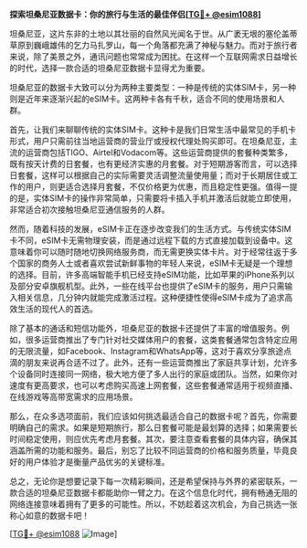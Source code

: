 **探索坦桑尼亚数据卡：你的旅行与生活的最佳伴侣[[TG💪+ @esim1088](https://t.me/s/esim1088)]**

坦桑尼亚，这片东非的土地以其壮丽的自然风光闻名于世。从广袤无垠的塞伦盖蒂草原到巍峨雄伟的乞力马扎罗山，每一个角落都充满了神秘与魅力。而对于旅行者来说，除了美景之外，通讯问题也常常成为困扰。在这样一个互联网需求日益增长的时代，选择一款合适的坦桑尼亚数据卡显得尤为重要。

坦桑尼亚的数据卡大致可以分为两种主要类型：一种是传统的实体SIM卡，另一种则是近年来逐渐兴起的eSIM卡。这两种卡各有千秋，适合不同的使用场景和人群。

首先，让我们来聊聊传统的实体SIM卡。这种卡是我们日常生活中最常见的手机卡形式，用户只需前往当地运营商的营业厅或授权代理处购买即可。在坦桑尼亚，主流的运营商包括TIGO、Airtel和Vodacom等。这些运营商提供的套餐种类繁多，既有按天计费的日套餐，也有更经济实惠的月套餐。对于短期游客而言，可以选择日套餐，这样可以根据自己的实际需要灵活调整流量使用量；而对于长期居住或工作的用户，则更适合选择月套餐，不仅价格更为优惠，而且稳定性更强。值得一提的是，实体SIM卡的操作非常简单，只需要将卡插入手机并激活后就能立即使用，非常适合初次接触坦桑尼亚通信服务的人群。

然而，随着科技的发展，eSIM卡正在逐步改变我们的生活方式。与传统实体SIM卡不同，eSIM卡无需物理安装，而是通过远程下载的方式直接加载到设备中。这意味着你可以随时随地切换网络服务商，而无需更换实体卡片。对于经常往返于多个国家的商务人士或者喜欢尝试新鲜事物的年轻人来说，eSIM卡无疑是一个理想的选择。目前，许多高端智能手机已经支持eSIM功能，比如苹果的iPhone系列以及部分安卓旗舰机型。此外，一些在线平台也提供了eSIM卡的服务，用户只需输入相关信息，几分钟内就能完成激活过程。这种便捷性使得eSIM卡成为了追求高效生活的现代人的首选。

除了基本的通话和短信功能外，坦桑尼亚的数据卡还提供了丰富的增值服务。例如，很多运营商推出了专门针对社交媒体用户的套餐，这类套餐通常包含特定应用的无限流量，如Facebook、Instagram和WhatsApp等，这对于喜欢分享旅途点滴的朋友来说再合适不过了。此外，还有一些运营商推出了家庭共享计划，允许多个设备同时连接同一网络，极大地方便了多人出行的家庭或团队。当然，如果你对速度有更高要求，也可以考虑购买高速上网套餐，这些套餐通常适用于视频直播、在线游戏等高带宽需求的应用场景。

那么，在众多选项面前，我们应该如何挑选最适合自己的数据卡呢？首先，你需要明确自己的需求。如果是短期旅行，那么日套餐可能是最划算的选择；如果需要长时间稳定使用，则应优先考虑月套餐。其次，要注意查看套餐的具体内容，确保其涵盖所需的功能和服务。最后，别忘了比较不同运营商的价格和服务质量，毕竟良好的用户体验才是衡量产品优劣的关键标准。

总之，无论你是想要记录下每一次精彩瞬间，还是希望保持与外界的紧密联系，一款合适的坦桑尼亚数据卡都能助你一臂之力。在这个信息化时代，拥有畅通无阻的网络连接意味着拥有了更多的可能性。所以，不妨趁着这次机会，为自己挑选一张称心如意的数据卡吧！

[[TG💪+ @esim1088](https://t.me/s/esim1088) ![Image](https://i.postimg.cc/4NQfJmqS/Snipaste-2025-05-13-00-14-12.png)]